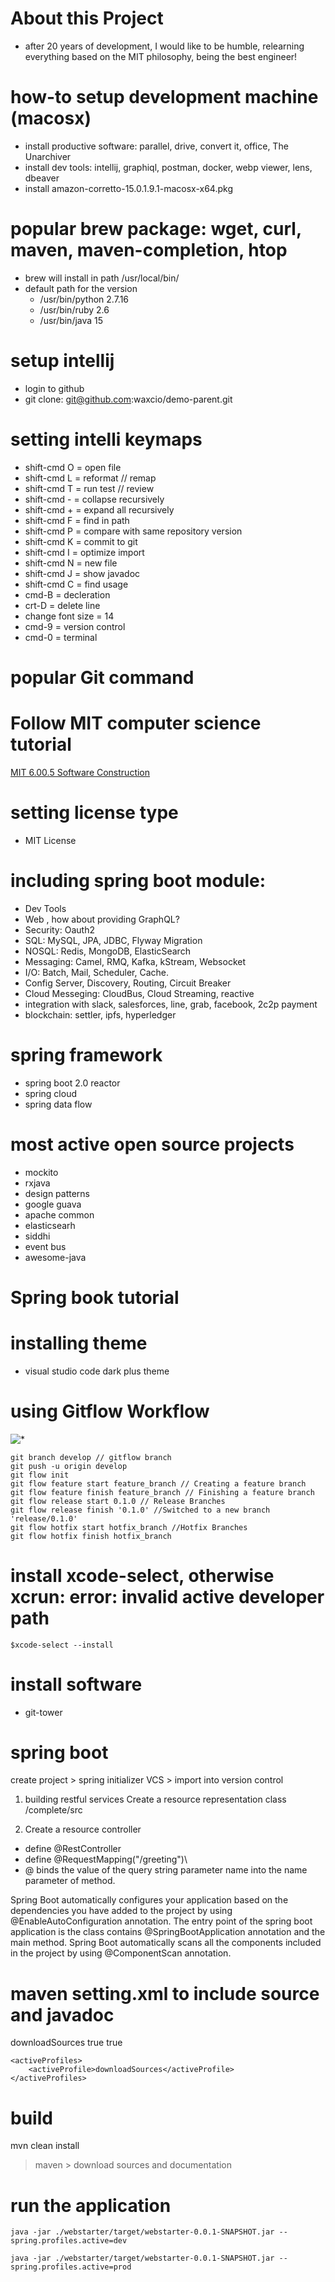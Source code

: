 # About this Project

- after 20 years of development, I would like to be humble, relearning everything based on the MIT philosophy, being the
  best engineer!

# how-to setup development machine (macosx)

- install productive software: parallel, drive, convert it, office, The Unarchiver
- install dev tools: intellij, graphiql, postman, docker, webp viewer, lens, dbeaver
- install amazon-corretto-15.0.1.9.1-macosx-x64.pkg

# popular brew package: wget, curl, maven, maven-completion, htop

- brew will install in path /usr/local/bin/
- default path for the version
    - /usr/bin/python 2.7.16
    - /usr/bin/ruby 2.6
    - /usr/bin/java 15

# setup intellij

- login to github
- git clone: git@github.com:waxcio/demo-parent.git

# setting intelli keymaps

- shift-cmd O = open file
- shift-cmd L = reformat // remap
- shift-cmd T = run test // review
- shift-cmd - = collapse recursively 
- shift-cmd + = expand all recursively
- shift-cmd F = find in path
- shift-cmd P = compare with same repository version
- shift-cmd K = commit to git
- shift-cmd I = optimize import
- shift-cmd N = new file
- shift-cmd J = show javadoc
- shift-cmd C = find usage
- cmd-B = decleration
- crt-D = delete line
- change font size = 14
- cmd-9 = version control
- cmd-0 = terminal

# popular Git command

# Follow MIT computer science tutorial

[MIT 6.00.5 Software Construction](https://courses.edx.org/courses/course-v1:MITx+6.005.1x+3T2016/course/)

# setting license type

- MIT License

# including spring boot module:

- Dev Tools
- Web , how about providing GraphQL?
- Security: Oauth2
- SQL: MySQL, JPA, JDBC, Flyway Migration
- NOSQL: Redis, MongoDB, ElasticSearch
- Messaging: Camel, RMQ, Kafka, kStream, Websocket
- I/O: Batch, Mail, Scheduler, Cache.
- Config Server, Discovery, Routing, Circuit Breaker
- Cloud Messeging: CloudBus, Cloud Streaming, reactive
- integration with slack, salesforces, line, grab, facebook, 2c2p payment
- blockchain: settler, ipfs, hyperledger

# spring framework

- spring boot 2.0 reactor
- spring cloud
- spring data flow

# most active open source projects

- mockito
- rxjava
- design patterns
- google guava
- apache common
- elasticsearh
- siddhi
- event bus
- awesome-java

# Spring book tutorial

[](https://www.tutorialspoint.com/spring_boot/index.htm)
[](https://docs.spring.io/spring-boot/docs/2.1.5.RELEASE/reference/htmlsingle/)

# installing theme

* visual studio code dark plus theme

# using Gitflow Workflow

![*](https://www.atlassian.com/dam/jcr:61ccc620-5249-4338-be66-94d563f2843c/05%20(2).svg)

    git branch develop // gitflow branch
    git push -u origin develop
    git flow init
    git flow feature start feature_branch // Creating a feature branch    
    git flow feature finish feature_branch // Finishing a feature branch
    git flow release start 0.1.0 // Release Branches
    git flow release finish '0.1.0' //Switched to a new branch 'release/0.1.0'
    git flow hotfix start hotfix_branch //Hotfix Branches
    git flow hotfix finish hotfix_branch

# install xcode-select, otherwise xcrun: error: invalid active developer path

    $xcode-select --install

# install software

* git-tower

# spring boot

create project > spring initializer VCS > import into version control

1. building restful services Create a resource representation class /complete/src

2. Create a resource controller

* define @RestController
* define @RequestMapping("/greeting")\
* @ binds the value of the query string parameter name into the name parameter of method.

Spring Boot automatically configures your application based on the dependencies you have added to the project by using
@EnableAutoConfiguration annotation. The entry point of the spring boot application is the class contains
@SpringBootApplication annotation and the main method. Spring Boot automatically scans all the components included in
the project by using @ComponentScan annotation.

# maven setting.xml to include source and javadoc

<settings>
   <!-- ... other settings here ... -->
    <profiles>
        <profile>
            <id>downloadSources</id>
            <properties>
                <downloadSources>true</downloadSources>
                <downloadJavadocs>true</downloadJavadocs>
            </properties>
        </profile>
    </profiles>

    <activeProfiles>
        <activeProfile>downloadSources</activeProfile>
    </activeProfiles>

</settings>

# build

mvn clean install
> maven > download sources and documentation

# run the application

    java -jar ./webstarter/target/webstarter-0.0.1-SNAPSHOT.jar --spring.profiles.active=dev

[](http://localhost:9090)

    java -jar ./webstarter/target/webstarter-0.0.1-SNAPSHOT.jar --spring.profiles.active=prod

[](http://localhost:4431)


    
    
 
 
 